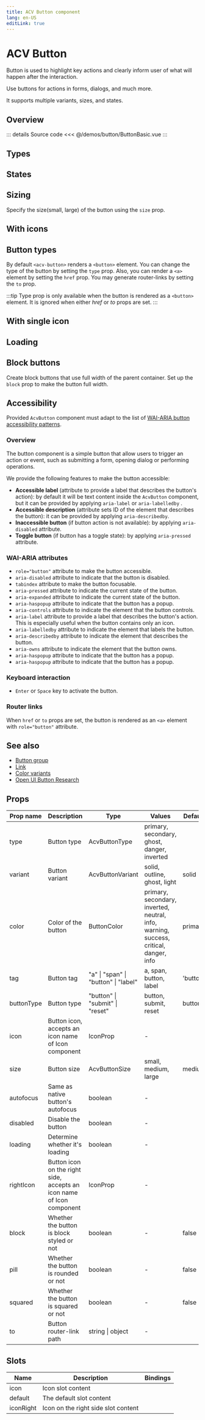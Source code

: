 ```yaml
---
title: ACV Button component
lang: en-US
editLink: true
---
```


# ACV Button

Button is used to highlight key actions and clearly inform user of what will happen after the interaction.

Use buttons for actions in forms, dialogs, and much more.

It supports multiple variants, sizes, and states.

## Overview

<ButtonBasic />

::: details Source code
<<< @/demos/button/ButtonBasic.vue
:::

## Types

<ButtonDocTypes />

## States

<ButtonDocStates />

## Sizing

Specify the size(small, large) of the button using the `size` prop.

<ButtonDocSizes />

## With icons

<ButtonDocWithIcons />

## Button types

By default `<acv-button>` renders a `<button>` element.
You can change the type of the button by setting the `type` prop.
Also, you can render a `<a>` element by setting the `href` prop.
You may generate router-links by setting the `to` prop.

:::tip
Type prop is only available when the button is rendered as a `<button>` element.
It is ignored when either _href_ or _to_ props are set.
:::

<ButtonTypes />

## With single icon

<ButtonWithSingleIcon />

## Loading

<ButtonWithLoading />

## Block buttons

Create block buttons that use full width of the parent container.
Set up the `block` prop to make the button full width.

<ButtonBlock />

## Accessibility

Provided `AcvButton` component must adapt to the list of
[WAI-ARIA button accessibility patterns](https://www.w3.org/WAI/ARIA/apg/patterns/button/).

### Overview

The button component is a simple button that allow users to trigger an action or event,
such as submitting a form, opening dialog or performing operations.

We provide the following features to make the button accessible:

- **Accessible label** (attribute to provide a label that describes the button's action): by default it will be text content inside the `AcvButton` component, but it can be provided by applying `aria-label` or `aria-labelledby` .
- **Accessible description** (attribute sets ID of the element that describes the button): it can be provided by applying `aria-describedby`.
- **Inaccessible button** (if button action is not available): by applying `aria-disabled` attribute.
- **Toggle button** (if button has a toggle state): by applying `aria-pressed` attribute.

### WAI-ARIA attributes

- `role="button"` attribute to make the button accessible.
- `aria-disabled` attribute to indicate that the button is disabled.
- `tabindex` attribute to make the button focusable.
- `aria-pressed` attribute to indicate the current state of the button.
- `aria-expanded` attribute to indicate the current state of the button.
- `aria-haspopup` attribute to indicate that the button has a popup.
- `aria-controls` attribute to indicate the element that the button controls.
- `aria-label` attribute to provide a label that describes the button's action.
  This is especially useful when the button contains only an icon.
- `aria-labelledby` attribute to indicate the element that labels the button.
- `aria-describedby` attribute to indicate the element that describes the button.
- `aria-owns` attribute to indicate the element that the button owns.
- `aria-haspopup` attribute to indicate that the button has a popup.
- `aria-haspopup` attribute to indicate that the button has a popup.

### Keyboard interaction

- `Enter` or `Space` key to activate the button.

### Router links

When `href` or `to` props are set, the button is rendered as an `<a>` element with `role="button"` attribute.

## See also

- [Button group](/components/button-group/buttonGroup.doc)
- [Link](/components/link/link.doc)
- [Color variants](/theming/colors)
- [Open UI Button Research](https://open-ui.org/components/button/)

## Props

| Prop name  | Description                                                                | Type                                 | Values                                                                                | Default  |
| ---------- | -------------------------------------------------------------------------- | ------------------------------------ | ------------------------------------------------------------------------------------- | -------- |
| type       | Button type                                                                | AcvButtonType                        | primary, secondary, ghost, danger, inverted                                           |          |
| variant    | Button variant                                                             | AcvButtonVariant                     | solid, outline, ghost, light                                                          | solid    |
| color      | Color of the button                                                        | ButtonColor                          | primary, secondary, inverted, neutral, info, warning, success, critical, danger, info | primary  |
| tag        | Button tag                                                                 | "a" \| "span" \| "button" \| "label" | a, span, button, label                                                                | 'button' |
| buttonType | Button type                                                                | "button" \| "submit" \| "reset"      | button, submit, reset                                                                 | button   |
| icon       | Button icon, accepts an icon name of Icon component                        | IconProp                             | -                                                                                     |          |
| size       | Button size                                                                | AcvButtonSize                        | small, medium, large                                                                  | medium   |
| autofocus  | Same as native button's autofocus                                          | boolean                              | -                                                                                     |          |
| disabled   | Disable the button                                                         | boolean                              | -                                                                                     |          |
| loading    | Determine whether it's loading                                             | boolean                              | -                                                                                     |          |
| rightIcon  | Button icon on the right side,<br/> accepts an icon name of Icon component | IconProp                             | -                                                                                     |          |
| block      | Whether the button is block styled or not                                  | boolean                              | -                                                                                     | false    |
| pill       | Whether the button is rounded or not                                       | boolean                              | -                                                                                     | false    |
| squared    | Whether the button is squared or not                                       | boolean                              | -                                                                                     | false    |
| to         | Button router-link path                                                    | string \| object                     | -                                                                                     |          |

## Slots

| Name      | Description                         | Bindings |
| --------- | ----------------------------------- | -------- |
| icon      | Icon slot content                   |          |
| default   | The default slot content            |          |
| iconRight | Icon on the right side slot content |          |
